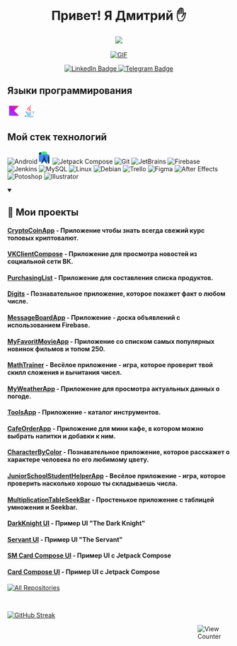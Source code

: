 <h1 align="center">Привет! Я Дмитрий ✋</h1>

<p align="center">
  <a href="https://github.com/Foxxx48">
    <img src="https://readme-typing-svg.demolab.com/?lines=Я%20Android%20Разработчик;%20здесь;вы найдёте мои проекты;эксперименты;и немного того;что меня вдохновляет&font=Fira%20Code&center=true&width=440&height=45&color=adbac7&vCenter=true&pause=500&size=32" />
</p>

<p align="center">
<img alt="GIF" src='https://github.com/Foxxx48/Foxxx48/assets/85708455/a386e10b-03b3-4396-b14f-b8da0be0c637'/> 
</p>

<div id="badges" align="center">
  <a href="https://www.linkedin.com/in/dmitry-fox">
    <img src="https://img.shields.io/badge/LinkedIn-blue?style=for-the-badge&logo=linkedin&logoColor=white" alt="LinkedIn Badge"/>
  </a>
  <a href="https://t.me/Foxxdim">
    <img src="https://img.shields.io/badge/Telegram-blue?style=for-the-badge&logo=telegram&logoColor=white" alt="Telegram Badge"/>
  </a>
</div>

## Языки программирования
<img alt="Kotlin" src='https://github.com/devicons/devicon/blob/master/icons/kotlin/kotlin-original.svg' width='30'/> <img alt="Java" src = 'https://github.com/devicons/devicon/blob/master/icons/java/java-original.svg' width='30'/> 
 
## Мой стек технологий
<img alt="Android" src ='https://cdn.jsdelivr.net/gh/devicons/devicon/icons/android/android-plain.svg' height='30'/><img alt="Android Studio" src = 'https://github.com/devicons/devicon/blob/master/icons/androidstudio/androidstudio-original.svg' width='30'/> <img alt="Jetpack Compose" src = 'https://github.com/Foxxx48/Foxxx48/assets/85708455/bbb5a848-6950-4824-bc8f-949458ca79b0' width='30'/> <img alt="Git" src = 'https://cdn.jsdelivr.net/gh/devicons/devicon/icons/git/git-original.svg' width='30'/> <img alt="JetBrains" src = 'https://cdn.jsdelivr.net/gh/devicons/devicon/icons/jetbrains/jetbrains-original.svg' width='33'/> <img alt="Firebase" src = 'https://cdn.jsdelivr.net/gh/devicons/devicon/icons/firebase/firebase-plain.svg' width='33'/>  <img alt="Jenkins" src = 'https://cdn.jsdelivr.net/gh/devicons/devicon/icons/jenkins/jenkins-original.svg' width='33'/> <img alt="MySQL" src = 'https://cdn.jsdelivr.net/gh/devicons/devicon/icons/mysql/mysql-original.svg' width='33'/> <img alt="Linux" src = 'https://cdn.jsdelivr.net/gh/devicons/devicon/icons/linux/linux-original.svg' width='33'/> <img alt="Debian" src = 'https://cdn.jsdelivr.net/gh/devicons/devicon/icons/debian/debian-original.svg' width='33'/> <img alt="Trello" src = 'https://cdn.jsdelivr.net/gh/devicons/devicon/icons/trello/trello-plain.svg' width='33'/> 
<img alt="Figma" src = 'https://cdn.jsdelivr.net/gh/devicons/devicon/icons/figma/figma-original.svg' width='33'/> <img alt="After Effects" src = 'https://cdn.jsdelivr.net/gh/devicons/devicon/icons/aftereffects/aftereffects-original.svg' width='33'/> <img alt="Potoshop" src = 'https://cdn.jsdelivr.net/gh/devicons/devicon/icons/photoshop/photoshop-plain.svg' width='33'/> <img alt="Illustrator" src = 'https://cdn.jsdelivr.net/gh/devicons/devicon/icons/illustrator/illustrator-plain.svg' width='33'/> 



<details open> 
  <summary><h2>📘 Мои проекты</h2></summary>
  
<p align="left">
    <h4><a href="https://github.com/Foxxx48/CryptoCoinApp">CryptoCoinApp</a> - Приложение чтобы знать всегда свежий курс топовых криптовалют. </h4>
    <h4><a href="https://github.com/Foxxx48/VKClientCompose">VKClientCompose</a> - Приложение для просмотра новостей из социальной сети ВК.</h4>
    <h4><a href="https://github.com/Foxxx48/PurchasingList">PurchasingList</a> - Приложение для составления списка продуктов.</h4>
    <h4><a href="https://github.com/Foxxx48/Digits">Digits</a> - Познавательное приложение, которое покажет факт о любом числе.</h4>
    <h4><a href="https://github.com/Foxxx48/MessageBoardApp">MessageBoardApp</a> - Приложение - доска объявлений с использованием Firebase.</h4>
    <h4><a href="https://github.com/Foxxx48/MyFavoritMovieApp">MyFavoritMovieApp</a> - Приложение со списком самых популярных новинок фильмов и топом 250.</h4>
    <h4><a href="https://github.com/Foxxx48/MathTrainer">MathTrainer</a> - Весёлое приложение - игра, которое проверит твой скилл сложения и вычитания чисел.</h4>
    <h4><a href="https://github.com/Foxxx48/MyWeatherApp">MyWeatherApp</a> - Приложение для просмотра актуальных данных о погоде.</h4>
    <h4><a href="https://github.com/Foxxx48/ToolsApp">ToolsApp</a> - Приложение - каталог инструментов.</h4>
    <h4><a href="https://github.com/Foxxx48/CafeOrderApp">CafeOrderApp</a> - Приложение для мини кафе, в котором можно выбрать напитки и добавки к ним.</h4>
    <h4><a href="https://github.com/Foxxx48/CharacterByColor">CharacterByColor</a> - Познавательное приложение, которое расскажет о характере человека по его любимому цвету.</h4>
    <h4><a href="https://github.com/Foxxx48/JuniorSchoolStudentHelperApp">JuniorSchoolStudentHelperApp</a> - Весёлое приложение - игра, которое проверить насколько хорошо ты складываешь числа. </h4>
    <h4><a href="https://github.com/Foxxx48/MultiplicationTableSeekBar">MultiplicationTableSeekBar</a> - Простенькое приложение с таблицей умножения и Seekbar.</h4>
    <h4><a href="https://github.com/Foxxx48/DarkKnightConstraintLayout">DarkKnight UI</a> - Пример UI "The Dark Knight"</h4>
    <h4><a href="https://github.com/Foxxx48/MyConstraintLayoutExample">Servant UI</a> - Пример UI "The Servant" </h4>
    <h4><a href="https://github.com/Foxxx48/SMCardCompose">SM Card Compose UI</a> - Пример UI c Jetpack Compose</h4>
    <h4><a href="https://github.com/Foxxx48/MyComposeProject">Card Compose UI</a> - Пример UI c Jetpack Compose</h4>
    </p>

<a href="https://github.com/Foxxx48?tab=repositories&sort=stargazers"><img alt="All Repositories" title="All Repositories" src="https://custom-icon-badges.demolab.com/badge/-Переходи%20Здесь%20Все%20Мои%20Репозитории ⤶ -1F222E?style=for-the-badge&logoColor=white&logo=repo"/></a>
</details>

<br/>

[![GitHub Streak](https://streak-stats.demolab.com?user=Foxxx48&theme=transparent&hide_border=true&mode=weekly&fire=FF2222&dates=2C68F6&currStreakLabel=2C68F6&currStreakNum=2C68F6)](https://git.io/streak-stats)




<!--
The same on English

<p align="center">
<img alt="GIF" src='https://github.com/Foxxx48/Foxxx48/assets/85708455/a386e10b-03b3-4396-b14f-b8da0be0c637'/> 
</p>


<h1 align="center">Hello! I'm Dmitry
<img src="https://github.com/blackcater/blackcater/raw/main/images/Hi.gif" height="32"/> </h1>

<p align="center">
  <a href="https://github.com/Foxxx48">
    <img src="https://readme-typing-svg.demolab.com/?lines=I am;an Android developer;here;you will find;my projects;experiments;and some;what inspires me&font=Fira%20Code&center=true&width=440&height=45&color=adbac7&vCenter=true&pause=500&size=32" />
</p>

## Programming Languages
<img alt="Kotlin" src='https://github.com/devicons/devicon/blob/master/icons/kotlin/kotlin-original.svg' width='30'/> <img alt="Java" src = 'https://github.com/devicons/devicon/blob/master/icons/java/java-original.svg' width='30'/> 
 
 ## Technologies I Use
<img alt="Android" src ='https://cdn.jsdelivr.net/gh/devicons/devicon/icons/android/android-plain.svg' height='30'/><img alt="Android Studio" src = 'https://github.com/devicons/devicon/blob/master/icons/androidstudio/androidstudio-original.svg' width='30'/> <img alt="Jetpack Compose" src = 'https://github.com/Foxxx48/Foxxx48/assets/85708455/bbb5a848-6950-4824-bc8f-949458ca79b0' width='30'/> <img alt="Git" src = 'https://cdn.jsdelivr.net/gh/devicons/devicon/icons/git/git-original.svg' width='30'/> <img alt="JetBrains" src = 'https://cdn.jsdelivr.net/gh/devicons/devicon/icons/jetbrains/jetbrains-original.svg' width='33'/> <img alt="Firebase" src = 'https://cdn.jsdelivr.net/gh/devicons/devicon/icons/firebase/firebase-plain.svg' width='33'/>  <img alt="Jenkins" src = 'https://cdn.jsdelivr.net/gh/devicons/devicon/icons/jenkins/jenkins-original.svg' width='33'/> <img alt="MySQL" src = 'https://cdn.jsdelivr.net/gh/devicons/devicon/icons/mysql/mysql-original.svg' width='33'/> <img alt="Linux" src = 'https://cdn.jsdelivr.net/gh/devicons/devicon/icons/linux/linux-original.svg' width='33'/> <img alt="Debian" src = 'https://cdn.jsdelivr.net/gh/devicons/devicon/icons/debian/debian-original.svg' width='33'/> <img alt="Trello" src = 'https://cdn.jsdelivr.net/gh/devicons/devicon/icons/trello/trello-plain.svg' width='33'/> 
<img alt="Figma" src = 'https://cdn.jsdelivr.net/gh/devicons/devicon/icons/figma/figma-original.svg' width='33'/> <img alt="After Effects" src = 'https://cdn.jsdelivr.net/gh/devicons/devicon/icons/aftereffects/aftereffects-original.svg' width='33'/> <img alt="Potoshop" src = 'https://cdn.jsdelivr.net/gh/devicons/devicon/icons/photoshop/photoshop-plain.svg' width='33'/> <img alt="Illustrator" src = 'https://cdn.jsdelivr.net/gh/devicons/devicon/icons/illustrator/illustrator-plain.svg' width='33'/> 


<p align="left">
    <h4><a href="https://github.com/Foxxx48/CryptoCoinApp">CryptoCoinApp</a> - An application that displays a list of cryptocurrencies.</h4>
    <h4><a href="https://github.com/Foxxx48/VKClientCompose">VKClientCompose</a> - An application that displays a list of news posts from VK social media.</h4>
    <h4><a href="https://github.com/Foxxx48/PurchasingList">PurchasingList</a> - An application that displays a list of purchases.</h4>
    <h4><a href="https://github.com/Foxxx48/Digits">Digits</a> - An application that presents a fact about a number.</h4>
    <h4><a href="https://github.com/Foxxx48/MyFavoritMovieApp">MyFavoritMovieApp</a> - An application that displays a list of films with a high rating.</h4>
    <h4><a href="https://github.com/Foxxx48/MathTrainer">MathTrainer</a> - A fun app- game that tests the skills of addition and subtraction.</h4>
    <h4><a href="https://github.com/Foxxx48/MyWeatherApp">MyWeatherApp</a> - An application that displays real weather data in some places.</h4>
    <h4><a href="https://github.com/Foxxx48/ToolsApp">ToolsApp</a> - An application that is a catalog of the tool.</h4>
    <h4><a href="https://github.com/Foxxx48/CafeOrderApp">CafeOrderApp</a> - An application for a mini cafe where you can place an order for tea or coffee with different additives.</h4>
    <h4><a href="https://github.com/Foxxx48/CharacterByColor">CharacterByColor</a> - An application that allows you to find out the character of a person by their favorite color.</h4>
    <h4><a href="https://github.com/Foxxx48/JuniorSchoolStudentHelperApp">JuniorSchoolStudentHelperApp</a> - A fun application is a game that checks how well you can add numbers. </h4>
    <h4><a href="https://github.com/Foxxx48/MultiplicationTableSeekBar">MultiplicationTableSeekBar</a> - A simple application with the ability to view the result of multiplying a number using seekbar.</h4>
    <h4><a href="https://github.com/Foxxx48/DarkKnightConstraintLayout">DarkKnight UI</a> - A simple Ui based on the movie "The Dark Knight"</h4>
    <h4><a href="https://github.com/Foxxx48/MyConstraintLayoutExample">Servant UI</a> - Simple user interface based on the TV series "The Servant" </h4>
    <h4><a href="https://github.com/Foxxx48/SMCardCompose">SM Card Compose UI</a> - Simple user interface made using Jetpack Compose</h4>
    <h4><a href="https://github.com/Foxxx48/MyComposeProject">Card Compose UI</a> - Test of Ui card with Jetpack Compose</h4>
    </p>

  <a href="https://github.com/Foxxx48?tab=repositories&sort=stargazers"><img alt="All Repositories" title="All Repositories" src="https://custom-icon-badges.demolab.com/badge/-Click%20Here%20For%20All%20My%20Repos-1F222E?style=for-the-badge&logoColor=white&logo=repo"/></a>
</details>



<br />
Здесь вы найдете мои проекты, эксперименты и немного того, что меня вдохновляет.


<h1 align="center">Hi there, I'm <a href="..." target="_blank">Dmitry</a>
<img src="https://github.com/blackcater/blackcater/raw/main/images/Hi.gif" height="32"/> </h1>

-- animated string
[![Typing SVG](https://readme-typing-svg.herokuapp.com?color=%2336BCF7&lines=Я+Android+developer)](https://git.io/typing-svg)



-- graph of user activity
[![Ashutosh's github activity graph](https://github-readme-activity-graph.vercel.app/graph?username=Foxxx48&theme=dracula)](https://github.com/ashutosh00710/github-readme-activity-graph)

twitter
### <img height="30" style="border-radius:50%" src="https://github.com/WaylonWalker/WaylonWalker/blob/main/icon/twitter.png?raw=true"> Latest Followers

--Statistic block
[![GitHub Streak](http://github-readme-streak-stats.herokuapp.com?user=Foxxx48&theme=github-dark-blue)](https://git.io/streak-stats)

-- Gif 
<h1>
  hey there
  <img src="https://media.giphy.com/media/hvRJCLFzcasrR4ia7z/giphy.gif" width="30px"/>
</h1>
-->



<img align="right" alt="View Counter" width="64px" hight="64px" src="https://komarev.com/ghpvc/?username=Foxxx48" style="padding-right:10px;" />







